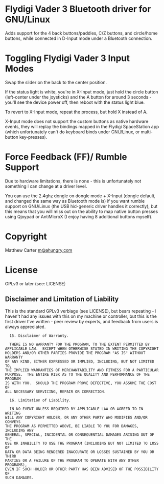 # Flydigi Vader 3 Bluetooth driver for GNU/Linux

Adds support for the 4 back buttons/paddles, C/Z buttons, and
circle/home buttons, while connected in D-Input mode under a
Bluetooth connection.

# Toggling Flydigi Vader 3 Input Modes

Swap the slider on the back to the center position.

If the status light is white, you're in X-Input mode, just hold the
circle button (left-center under the joysticks) and the A button for
around 3 seconds - you'll see the device power off, then reboot with
the status light blue.

To revert to X-Input mode, repeat the process, but hold X instead of A.

X-Input mode does not support the custom buttons as native hardware
events, they will replay the bindings mapped in the Flydigi
SpaceStation app (which unfortunately can't do keyboard binds under
GNU/Linux, or multi-button key-presses).

# Force Feedback (FF)/ Rumble Support

Due to hardware limitations, there is none - this is unfortunately not
something I can change at a driver level.

You can use the 2.4ghz dongle on dongle mode + X-Input (dongle
default, and changed the same way as Bluetooth mode is) if you want
rumble support on GNU/Linux (the USB hid-generic driver handles it
correctly), but this means that you will miss out on the ability to
map native button presses using Qjoypad or AntiMicroX (I enjoy having
8 additional buttons myself).

# Copyright

Matthew Carter <m@ahungry.com>

# License

GPLv3 or later (see: LICENSE)

## Disclaimer and Limitation of Liability

This is the standard GPLv3 verbiage (see LICENSE), but bears
repeating - I haven't had any issues with this on my machine or
controller, but this is the first driver I've written - peer review by
experts, and feedback from users is always appreciated.

```
  15. Disclaimer of Warranty.

  THERE IS NO WARRANTY FOR THE PROGRAM, TO THE EXTENT PERMITTED BY
APPLICABLE LAW.  EXCEPT WHEN OTHERWISE STATED IN WRITING THE COPYRIGHT
HOLDERS AND/OR OTHER PARTIES PROVIDE THE PROGRAM "AS IS" WITHOUT WARRANTY
OF ANY KIND, EITHER EXPRESSED OR IMPLIED, INCLUDING, BUT NOT LIMITED TO,
THE IMPLIED WARRANTIES OF MERCHANTABILITY AND FITNESS FOR A PARTICULAR
PURPOSE.  THE ENTIRE RISK AS TO THE QUALITY AND PERFORMANCE OF THE PROGRAM
IS WITH YOU.  SHOULD THE PROGRAM PROVE DEFECTIVE, YOU ASSUME THE COST OF
ALL NECESSARY SERVICING, REPAIR OR CORRECTION.

  16. Limitation of Liability.

  IN NO EVENT UNLESS REQUIRED BY APPLICABLE LAW OR AGREED TO IN WRITING
WILL ANY COPYRIGHT HOLDER, OR ANY OTHER PARTY WHO MODIFIES AND/OR CONVEYS
THE PROGRAM AS PERMITTED ABOVE, BE LIABLE TO YOU FOR DAMAGES, INCLUDING ANY
GENERAL, SPECIAL, INCIDENTAL OR CONSEQUENTIAL DAMAGES ARISING OUT OF THE
USE OR INABILITY TO USE THE PROGRAM (INCLUDING BUT NOT LIMITED TO LOSS OF
DATA OR DATA BEING RENDERED INACCURATE OR LOSSES SUSTAINED BY YOU OR THIRD
PARTIES OR A FAILURE OF THE PROGRAM TO OPERATE WITH ANY OTHER PROGRAMS),
EVEN IF SUCH HOLDER OR OTHER PARTY HAS BEEN ADVISED OF THE POSSIBILITY OF
SUCH DAMAGES.

```
